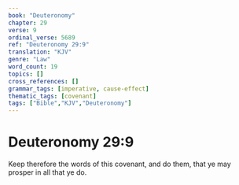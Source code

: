 ```yaml
---
book: "Deuteronomy"
chapter: 29
verse: 9
ordinal_verse: 5689
ref: "Deuteronomy 29:9"
translation: "KJV"
genre: "Law"
word_count: 19
topics: []
cross_references: []
grammar_tags: [imperative, cause-effect]
thematic_tags: [covenant]
tags: ["Bible","KJV","Deuteronomy"]
---
```


# Deuteronomy 29:9

Keep therefore the words of this covenant, and do them, that ye may prosper in all that ye do.
